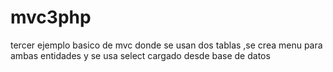 # mvc3php
tercer ejemplo basico de mvc donde se usan dos tablas ,se crea menu para ambas entidades y se usa select cargado desde base de datos
